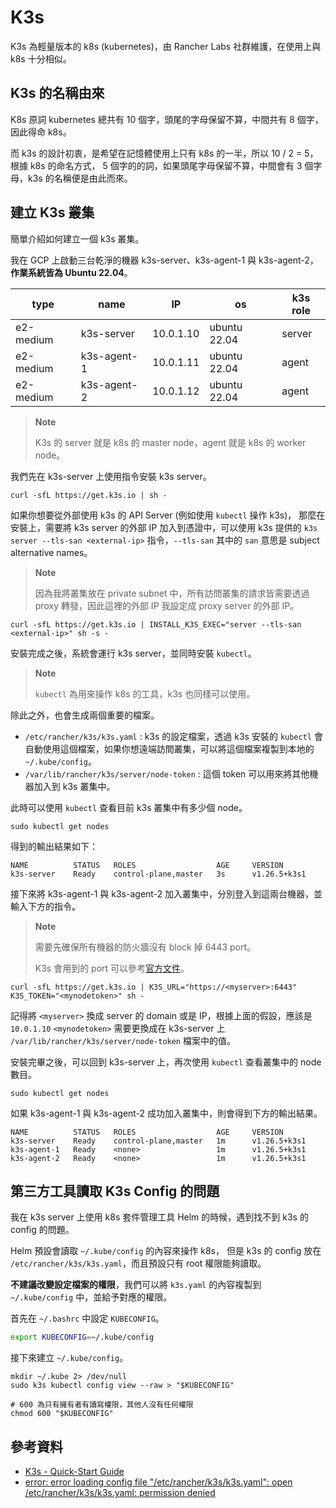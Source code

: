 # K3s

K3s 為輕量版本的 k8s (kubernetes)，由 Rancher Labs 社群維護，在使用上與 k8s 十分相似。

## K3s 的名稱由來

K8s 原詞 kubernetes 總共有 10 個字，頭尾的字母保留不算，中間共有 8 個字，因此得命 k8s。

而 k3s 的設計初衷，是希望在記憶體使用上只有 k8s 的一半，所以 10 / 2 = 5，根據 k8s 的命名方式，
5 個字的的詞，如果頭尾字母保留不算，中間會有 3 個字母，k3s 的名稱便是由此而來。

## 建立 K3s 叢集

簡單介紹如何建立一個 k3s 叢集。

我在 GCP 上啟動三台乾淨的機器 k3s-server、k3s-agent-1 與 k3s-agent-2，**作業系統皆為 Ubuntu 22.04**。

| type      | name        | IP        | os           | k3s role |
| --------- | ----------- | --------- | ------------ | -------- |
| e2-medium | k3s-server  | 10.0.1.10 | ubuntu 22.04 | server   |
| e2-medium | k3s-agent-1 | 10.0.1.11 | ubuntu 22.04 | agent    |
| e2-medium | k3s-agent-2 | 10.0.1.12 | ubuntu 22.04 | agent    |

> **Note**
>
> K3s 的 server 就是 k8s 的 master node，agent 就是 k8s 的 worker node。

我們先在 k3s-server 上使用指令安裝 k3s server。

```shell
curl -sfL https://get.k3s.io | sh -
```

如果你想要從外部使用 k3s 的 API Server (例如使用 `kubectl` 操作 k3s)，
那麼在安裝上，需要將 k3s server 的外部 IP 加入到憑證中，可以使用 k3s 提供的 `k3s server --tls-san <external-ip>` 指令，`--tls-san` 其中的 `san` 意思是 subject alternative names。

> **Note**
>
> 因為我將叢集放在 private subnet 中，所有訪問叢集的請求皆需要透過 proxy 轉發，因此這裡的外部 IP 我設定成 proxy server 的外部 IP。

```shell
curl -sfL https://get.k3s.io | INSTALL_K3S_EXEC="server --tls-san <external-ip>" sh -s -
```

安裝完成之後，系統會運行 k3s server，並同時安裝 `kubectl`。

> **Note**
>
> `kubectl` 為用來操作 k8s 的工具，k3s 也同樣可以使用。

除此之外，也會生成兩個重要的檔案。

- `/etc/rancher/k3s/k3s.yaml` : k3s 的設定檔案，透過 k3s 安裝的 `kubectl` 會自動使用這個檔案，如果你想遠端訪問叢集，可以將這個檔案複製到本地的 `~/.kube/config`。
- `/var/lib/rancher/k3s/server/node-token` : 這個 token 可以用來將其他機器加入到 k3s 叢集中。

此時可以使用 `kubectl` 查看目前 k3s 叢集中有多少個 node。

```shell
sudo kubectl get nodes
```

得到的輸出結果如下：

```text
NAME          STATUS   ROLES                  AGE     VERSION
k3s-server    Ready    control-plane,master   3s      v1.26.5+k3s1
```

接下來將 k3s-agent-1 與 k3s-agent-2 加入叢集中，分別登入到這兩台機器，並輸入下方的指令。

> **Note**
>
> 需要先確保所有機器的防火牆沒有 block 掉 6443 port。
>
> K3s 會用到的 port 可以參考[官方文件](https://docs.k3s.io/installation/requirements#networking)。

```shell
curl -sfL https://get.k3s.io | K3S_URL="https://<myserver>:6443" K3S_TOKEN="<mynodetoken>" sh -
```

記得將 `<myserver>` 換成 server 的 domain 或是 IP，根據上面的假設，應該是 `10.0.1.10`
`<mynodetoken>` 需要更換成在 k3s-server 上 `/var/lib/rancher/k3s/server/node-token` 檔案中的值。

安裝完畢之後，可以回到 k3s-server 上，再次使用 `kubectl` 查看叢集中的 node 數目。

```shell
sudo kubectl get nodes
```

如果 k3s-agent-1 與 k3s-agent-2 成功加入叢集中，則會得到下方的輸出結果。

```text
NAME          STATUS   ROLES                  AGE     VERSION
k3s-server    Ready    control-plane,master   1m      v1.26.5+k3s1
k3s-agent-1   Ready    <none>                 1m      v1.26.5+k3s1
k3s-agent-2   Ready    <none>                 1m      v1.26.5+k3s1
```

## 第三方工具讀取 K3s Config 的問題

我在 k3s server 上使用 k8s 套件管理工具 Helm 的時候，遇到找不到 k3s 的 config 的問題。

Helm 預設會讀取 `~/.kube/config` 的內容來操作 k8s，
但是 k3s 的 config 放在 `/etc/rancher/k3s/k3s.yaml`，而且預設只有 root 權限能夠讀取。

**不建議改變設定檔案的權限**，我們可以將 `k3s.yaml` 的內容複製到 `~/.kube/config` 中，並給予對應的權限。

首先在 `~/.bashrc` 中設定 `KUBECONFIG`。

```bash
export KUBECONFIG=~/.kube/config
```

接下來建立 `~/.kube/config`。

```shell
mkdir ~/.kube 2> /dev/null
sudo k3s kubectl config view --raw > "$KUBECONFIG"

# 600 為只有擁有者有讀寫權限，其他人沒有任何權限
chmod 600 "$KUBECONFIG"
```

## 參考資料

- [K3s - Quick-Start Guide](https://docs.k3s.io/quick-start)
- [error: error loading config file "/etc/rancher/k3s/k3s.yaml": open /etc/rancher/k3s/k3s.yaml: permission denied](https://devops.stackexchange.com/questions/16043/error-error-loading-config-file-etc-rancher-k3s-k3s-yaml-open-etc-rancher)
